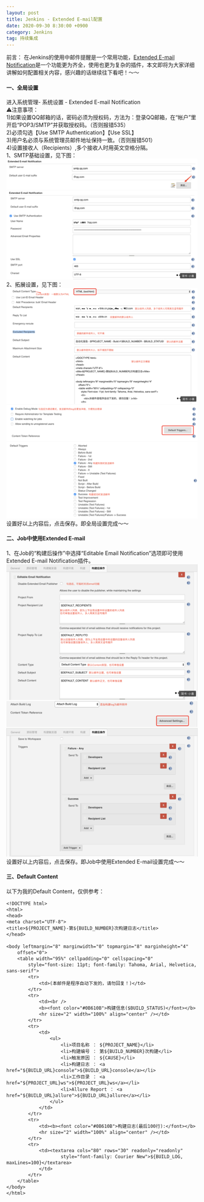 ```yaml
---
layout: post
title: Jenkins - Extended E-mail配置
date: 2020-09-30 8:30:00 +0900
category: Jenkins
tag: 持续集成
---
```

前言：
在Jenkins的使用中邮件提醒是一个常用功能，[Extended E-mail Notification](https://wiki.jenkins.io/display/JENKINS/Email-ext+plugin)是一个功能更为齐全，使用也更为复杂的插件，本文即将为大家详细讲解如何配置相关内容，感兴趣的话继续往下看吧！～～

#### 一、全局设置
进入系统管理- 系统设置 - Extended E-mail Notification\
⚠️注意事项：\
1)如果设置QQ邮箱的话，密码必须为授权码，方法为：登录QQ邮箱，在“帐户”里开启“POP3/SMTP”并获取授权码。（否则报错535）\
2)必须勾选【Use SMTP Authentication】【Use SSL】\
3)用户名必须与系统管理员邮件地址保持一致。（否则报错501）\
4)设置接收人（Recipients）,多个接收人时用英文空格分隔。\
1、SMTP基础设置，见下图：
![image.png](/assets/img/cc/jenkins-emali-1.png)
![image.png](/assets/img/cc/jenkins-emali-2.png)
2、拓展设置，见下图：
![image.png](/assets/img/cc/jenkins-emali-3.png)
![image.png](/assets/img/cc/jenkins-emali-4.png)
![image.png](/assets/img/cc/jenkins-emali-5.png)
设置好以上内容后，点击保存。即全局设置完成～～

#### 二、Job中使用Extended E-mail
1、在Job的“构建后操作”中选择“Editable Email Notification”选项即可使用Extended E-mail Notification插件。
![image.png](/assets/img/cc/jenkins-emali-6.png)
![image.png](/assets/img/cc/jenkins-emali-7.png)
![image.png](/assets/img/cc/jenkins-emali-8.png)
设置好以上内容后，点击保存。即Job中使用Extended E-mail设置完成～～

#### 三、Default Content
以下为我的Default Content，仅供参考：
```
<!DOCTYPE html>
<html>
<head>
<meta charset="UTF-8">
<title>${PROJECT_NAME}-第${BUILD_NUMBER}次构建日志</title>
</head>

<body leftmargin="8" marginwidth="0" topmargin="8" marginheight="4"
    offset="0">
    <table width="95%" cellpadding="0" cellspacing="0"
        style="font-size: 11pt; font-family: Tahoma, Arial, Helvetica, sans-serif">
        <tr>
            <td>(本邮件是程序自动下发的，请勿回复！)</td>
        </tr>
        <tr>
            <td><br />
            <b><font color="#0B610B">构建信息($BUILD_STATUS)</font></b>
            <hr size="2" width="100%" align="center" /></td>
        </tr>
        <tr>
            <td>
                <ul>
                    <li>项目名称 ： ${PROJECT_NAME}</li>
                    <li>构建编号 ： 第${BUILD_NUMBER}次构建</li>
                    <li>触发原因 ： ${CAUSE}</li>
                    <li>构建日志 ： <a href="${BUILD_URL}console">${BUILD_URL}console</a></li>
                    <li>工作目录 ： <a href="${PROJECT_URL}ws">${PROJECT_URL}ws</a></li>
                    <li>Allure Report ： <a href="${BUILD_URL}allure">${BUILD_URL}allure</a></li>
                </ul>
            </td>
        </tr>
        <tr>
            <td><b><font color="#0B610B">构建日志(最后100行):</font></b>
            <hr size="2" width="100%" align="center" /></td>
        </tr>
        <tr>
            <td><textarea cols="80" rows="30" readonly="readonly"
                    style="font-family: Courier New">${BUILD_LOG, maxLines=100}</textarea>
            </td>
        </tr>
    </table>
</body>
</html>
```
